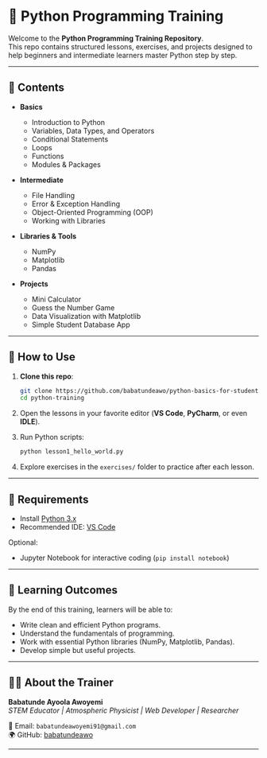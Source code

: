 # 🐍 Python Programming Training

Welcome to the **Python Programming Training Repository**.  
This repo contains structured lessons, exercises, and projects designed to help beginners and intermediate learners master Python step by step.

---

## 📖 Contents

- **Basics**
  - Introduction to Python
  - Variables, Data Types, and Operators
  - Conditional Statements
  - Loops
  - Functions
  - Modules & Packages

- **Intermediate**
  - File Handling
  - Error & Exception Handling
  - Object-Oriented Programming (OOP)
  - Working with Libraries

- **Libraries & Tools**
  - NumPy
  - Matplotlib
  - Pandas

- **Projects**
  - Mini Calculator
  - Guess the Number Game
  - Data Visualization with Matplotlib
  - Simple Student Database App

---

## 🚀 How to Use

1. **Clone this repo**:
   ```bash
   git clone https://github.com/babatundeawo/python-basics-for-students.git
   cd python-training
   ```

2. Open the lessons in your favorite editor (**VS Code**, **PyCharm**, or even **IDLE**).

3. Run Python scripts:
   ```bash
   python lesson1_hello_world.py
   ```

4. Explore exercises in the `exercises/` folder to practice after each lesson.

---

## 📌 Requirements

- Install [Python 3.x](https://www.python.org/downloads/)
- Recommended IDE: [VS Code](https://code.visualstudio.com/)

Optional:
- Jupyter Notebook for interactive coding (`pip install notebook`)

---

## 🎯 Learning Outcomes

By the end of this training, learners will be able to:
- Write clean and efficient Python programs.
- Understand the fundamentals of programming.
- Work with essential Python libraries (NumPy, Matplotlib, Pandas).
- Develop simple but useful projects.

---

## 👨‍🏫 About the Trainer

**Babatunde Ayoola Awoyemi**  
*STEM Educator | Atmospheric Physicist | Web Developer | Researcher*  

📩 Email: `babatundeawoyemi91@gmail.com`  
🌍 GitHub: [babatundeawo](https://github.com/babatundeawo)

---
